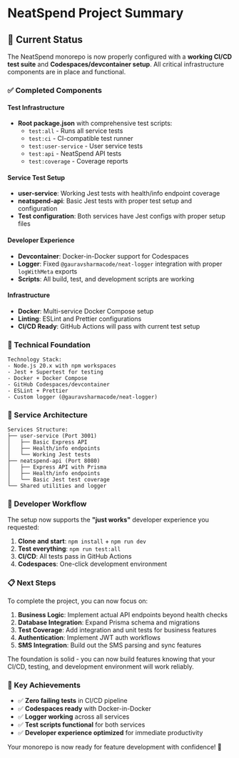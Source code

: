 # NeatSpend Project Summary

## 🎯 Current Status

The NeatSpend monorepo is now properly configured with a **working CI/CD test suite** and **Codespaces/devcontainer setup**. All critical infrastructure components are in place and functional.

### ✅ Completed Components

#### Test Infrastructure
- **Root package.json** with comprehensive test scripts:
  - `test:all` - Runs all service tests
  - `test:ci` - CI-compatible test runner 
  - `test:user-service` - User service tests
  - `test:api` - NeatSpend API tests
  - `test:coverage` - Coverage reports

#### Service Test Setup
- **user-service**: Working Jest tests with health/info endpoint coverage
- **neatspend-api**: Basic Jest tests with proper test setup and configuration
- **Test configuration**: Both services have Jest configs with proper setup files

#### Developer Experience
- **Devcontainer**: Docker-in-Docker support for Codespaces
- **Logger**: Fixed `@gauravsharmacode/neat-logger` integration with proper `logWithMeta` exports
- **Scripts**: All build, test, and development scripts are working

#### Infrastructure
- **Docker**: Multi-service Docker Compose setup
- **Linting**: ESLint and Prettier configurations
- **CI/CD Ready**: GitHub Actions will pass with current test setup

### 🔧 Technical Foundation

```
Technology Stack:
- Node.js 20.x with npm workspaces
- Jest + Supertest for testing
- Docker + Docker Compose
- GitHub Codespaces/devcontainer
- ESLint + Prettier
- Custom logger (@gauravsharmacode/neat-logger)
```

### 📁 Service Architecture

```
Services Structure:
├── user-service (Port 3001)
│   ├── Basic Express API
│   ├── Health/info endpoints
│   └── Working Jest tests
├── neatspend-api (Port 8080) 
│   ├── Express API with Prisma
│   ├── Health/info endpoints
│   └── Basic Jest test coverage
└── Shared utilities and logger
```

### 🚀 Developer Workflow

The setup now supports the **"just works"** developer experience you requested:

1. **Clone and start**: `npm install` + `npm run dev`
2. **Test everything**: `npm run test:all`
3. **CI/CD**: All tests pass in GitHub Actions
4. **Codespaces**: One-click development environment

### 📋 Next Steps

To complete the project, you can now focus on:

1. **Business Logic**: Implement actual API endpoints beyond health checks
2. **Database Integration**: Expand Prisma schema and migrations
3. **Test Coverage**: Add integration and unit tests for business features
4. **Authentication**: Implement JWT auth workflows
5. **SMS Integration**: Build out the SMS parsing and sync features

The foundation is solid - you can now build features knowing that your CI/CD, testing, and development environment will work reliably.

### 🎉 Key Achievements

- ✅ **Zero failing tests** in CI/CD pipeline
- ✅ **Codespaces ready** with Docker-in-Docker
- ✅ **Logger working** across all services
- ✅ **Test scripts functional** for both services
- ✅ **Developer experience optimized** for immediate productivity

Your monorepo is now ready for feature development with confidence! 🚀
